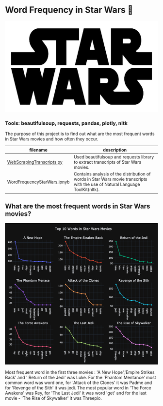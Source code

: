 # Word Frequency in Star Wars :speech_balloon:

<img src="images/starwarslogo.png" width="900" height="300" />

### Tools: beautifulsoup, requests, pandas, plotly, nltk 


The purpose of this project is to find out what are the most frequent words in Star Wars movies and how often they occur.



filename | description
------------ | -------------
[WebScrapingTranscripts.py](WebScrapingTranscripts.py) | Used beautifulsoup and requests library to extract transcripts of Star Wars movies. 
[WordFrequencyStarWars.ipnyb](WordFrequencyStarWars.ipynb) | Contains analysis of the distribution of words in Star Wars movie transcripts with the use of Natural Language ToolKit(nltk).



## What are the most frequent words in Star Wars movies? 
<img src="images/Top10Words.png" width="900"/>


Most frequent word in the first three movies : 'A New Hope','Empire Strikes Back' and ' Return of the Jedi' was Luke. 
For the 'Phantom Mentance' most common word was word one, for 'Attack of the Clones' it was Padme and for 'Revenge of the Sith' it was jedi.
The most popular word in 'The Force Awakens' was Rey, for 'The Last Jedi' it was word 'get' and for the last movie - 'The Rise of Skywalker' it was Threepio. 

